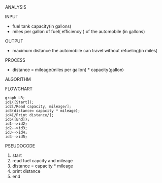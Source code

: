 ANALYSIS

INPUT 

- fuel tank capacity(in gallons)
- miles per gallon of fuel( efficiency ) of the automobile (in gallons) 

OUTPUT 

- maximum distance the automobile can travel without refueling(in miles) 

PROCESS 

- distance = mileage(miles per gallon) * capacity(gallon) 


ALGORITHM 

 FLOWCHART

```mermaid
graph LR;
id1([Start]);
id2[/Read capacity, mileage/];
id3(distance= capacity * mileage);
id4[/Print distance/];
id5([End]);
id1-->id2;
id2-->id3;
id3-->id4;
id4-->id5;
```

 PSEUDOCODE
 
1. start
2. read fuel capcity and mileage
3. distance = capacity * mileage
4. print distance
5. end
